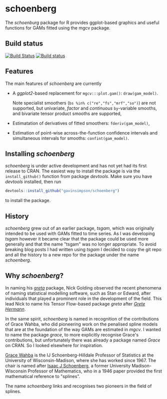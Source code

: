 # schoenberg

The *schoenburg* package for R provides ggplot-based graphics and useful functions for GAMs fitted using the mgcv package.

## Build status

[![Build Status](https://travis-ci.org/gavinsimpson/schoenberg.svg?branch=master)](https://travis-ci.org/gavinsimpson/schoenberg) [![Build status](https://ci.appveyor.com/api/projects/status/w7pj8773t5b8fxkb/branch/master?svg=true)](https://ci.appveyor.com/project/gavinsimpson/schoenberg/branch/master)

## Features

The main features of *schoenberg* are currently

* A *ggplot2*-based replacement for `mgcv:::plot.gam()`: `draw(gam_model)`.

    Note specialist smoothers (`bs %in% c("re","fs","mrf","so")`) are not supported, but univariate, *factor* and *continuous* `by`-variable smooths, and bivariate tensor product smooths are supported,

* Estimatation of derivatives of fitted smoothers: `fderiv(gam_model)`,

* Estimation of point-wise across-the-function confidence intervals and simultaneous intervals for smooths: `confint(gam_model)`.

## Installing *schoenberg*

*schoenberg* is under active development and has not yet had its first release to CRAN. The easiest way to install the package is via the `install_github()` function from package *devtools*. Make sure you have *devtools* installed, then run

```r
devtools::install_github("gavinsimpson/schoenberg")
```

to install the package.

## History

*schoenberg* grew out of an earlier package, *tsgam*, which was originally intended to be used with GAMs fitted to time series. As I was developing *tsgam* however it became clear that the package could be used more generally and that the name "tsgam" was no longer appropriate. To avoid breaking blog posts I had written using *tsgam* I decided to copy the git repo and all the history to a new repo for the package under the name *schoenberg*.

## Why *schoenberg*?

In naming his [*greta*](https://github.com/greta-dev/greta) package, Nick Golding observed the recent phenomena of naming statistical modelling software, such as Stan or Edward, after individuals that played a prominent role in the development of the field. This lead Nick to name his Tensor Flow-based package *greta* after [*Grete Hermann*](https://greta-dev.github.io/greta/why_greta.html).

In the same spirit, *schoenberg* is named in recognition of the contributions of Grace Wahba, who did pioneering work on the penalised spline models that are at the foundation of the way GAMs are estimated in *mgcv*. I wanted to name the package *grace*, to more explicitly recognise Grace's contributions, but unfortunately there was already a package named *Grace* on CRAN. So I looked elsewhere for inspiration.

[Grace Wahba](https://en.wikipedia.org/wiki/Grace_Wahba) is the IJ Schoenberg-Hilldale Professor of Statistics at the University of Wisconsin-Madison, where she has worked since 1967. The chair is named after [Isaac J Schoenberg](https://en.wikipedia.org/wiki/Isaac_Jacob_Schoenberg), a former University Madison-Wisconsin Professor of Mathematics, who in a 1946 paper provided the first mathematical reference to "splines".

The name *schoenberg* links and recognises two pioneers in the field of splines.

